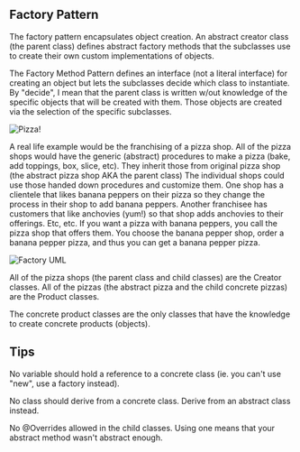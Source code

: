 ## Factory Pattern

The factory pattern encapsulates object creation.  An abstract creator class (the parent class) defines abstract factory methods that the subclasses use to create their own custom implementations of objects. 

The Factory Method Pattern defines an interface (not a literal interface) for creating an object but lets the subclasses decide which class to instantiate.  By "decide", I mean that the parent class is written w/out knowledge of the specific objects that will be created with them.  Those objects are created via the selection of the specific subclasses.

![Pizza!](https://user-images.githubusercontent.com/22779199/36814491-af9ac54e-1ca5-11e8-9798-3f90f1236736.jpg)

A real life example would be the franchising of a pizza shop.  All of the pizza shops would have the generic (abstract) procedures to make a pizza (bake, add toppings, box, slice, etc).  They inherit those from original pizza shop (the abstract pizza shop AKA the parent class)  The individual shops could use those handed down procedures and customize them.  One shop has a clientele that likes banana peppers on their pizza so they change the process in their shop to add banana peppers.  Another franchisee has customers that like anchovies (yum!) so that shop adds anchovies to their offerings.  Etc, etc.  If you want a pizza with banana peppers, you call the pizza shop that offers them.  You choose the banana pepper shop, order a banana pepper pizza, and thus you can get a banana pepper pizza.

![Factory UML](https://user-images.githubusercontent.com/22779199/35464505-3200ed70-02c4-11e8-8b4c-fd18e7e54f97.png)

All of the pizza shops (the parent class and child classes) are the Creator classes.
All of the pizzas (the abstract pizza and the child concrete pizzas) are the Product classes.

The concrete product classes are the only classes that have the knowledge to create concrete products (objects).

## Tips

No variable should hold a reference to a concrete class (ie. you can't use "new", use a factory instead).

No class should derive from a concrete class.  Derive from an abstract class instead.  

No @Overrides allowed in the child classes.  Using one means that your abstract method wasn't abstract enough.
